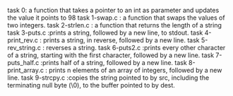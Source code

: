 task 0: a function that takes a pointer to an int as parameter and updates the value it points to 98
task 1-swap.c : a function that swaps the values of two integers.
task 2-strlen.c : a function that returns the length of a string
task 3-puts.c :prints a string, followed by a new line, to stdout.
task 4-print_rev.c : prints a string, in reverse, followed by a new line.
task 5-rev_string.c : reverses a string.
task 6-puts2.c :prints every other character of a string, starting with the first character, followed by a new line.
task 7-puts_half.c :prints half of a string, followed by a new line.
task 8-print_array.c : prints n elements of an array of integers, followed by a new line.
task 9-strcpy.c :copies the string pointed to by src, including the terminating null byte (\0), to the buffer pointed to by dest.

